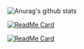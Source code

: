 ![Anurag's github stats](https://github-readme-stats.vercel.app/api?username=Buccioz&show_icons=true&theme=dracula)

[![ReadMe Card](https://github-readme-stats.vercel.app/api/pin/?username=Buccioz&repo=TwinDeal&theme=dracula)](https://github.com/anuraghazra/github-readme-stats)

[![ReadMe Card](https://github-readme-stats.vercel.app/api/pin/?username=Buccioz&repo=ARP-Poisoner&theme=dracula)](https://github.com/anuraghazra/github-readme-stats)
